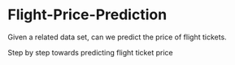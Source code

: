 # Flight-Price-Prediction
Given a related data set, can we predict the price of flight tickets.

Step by step towards predicting flight ticket price

